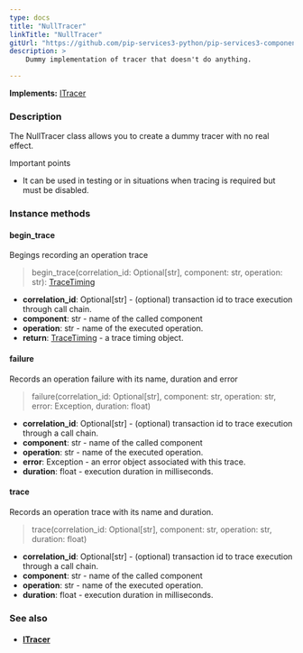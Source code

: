 ```yaml
---
type: docs
title: "NullTracer"
linkTitle: "NullTracer"
gitUrl: "https://github.com/pip-services3-python/pip-services3-components-python"
description: >
    Dummy implementation of tracer that doesn't do anything.

---
```


**Implements:** [ITracer](../itracer)

### Description

The NullTracer class allows you to create a dummy tracer with no real effect.

Important points

- It can be used in testing or in situations when tracing is required but must be disabled.

### Instance methods

#### begin_trace
Begings recording an operation trace

> begin_trace(correlation_id: Optional[str], component: str, operation: str): [TraceTiming](../trace_timing)

- **correlation_id**: Optional[str] - (optional) transaction id to trace execution through call chain.
- **component**: str - name of the called component
- **operation**: str - name of the executed operation.
- **return**: [TraceTiming](../trace_timing) - a trace timing object.


#### failure
Records an operation failure with its name, duration and error

> failure(correlation_id: Optional[str], component: str, operation: str, error: Exception,
duration: float)

- **correlation_id**: Optional[str] - (optional) transaction id to trace execution through a call chain.
- **component**: str - name of the called component
- **operation**: str - name of the executed operation.
- **error**: Exception - an error object associated with this trace.
- **duration**: float - execution duration in milliseconds.


#### trace
Records an operation trace with its name and duration.

> trace(correlation_id: Optional[str], component: str, operation: str, duration: float)

- **correlation_id**: Optional[str] - (optional) transaction id to trace execution through a call chain.
- **component**: str - name of the called component
- **operation**: str - name of the executed operation.
- **duration**: float - execution duration in milliseconds.

### See also
- #### [ITracer](../itracer)
